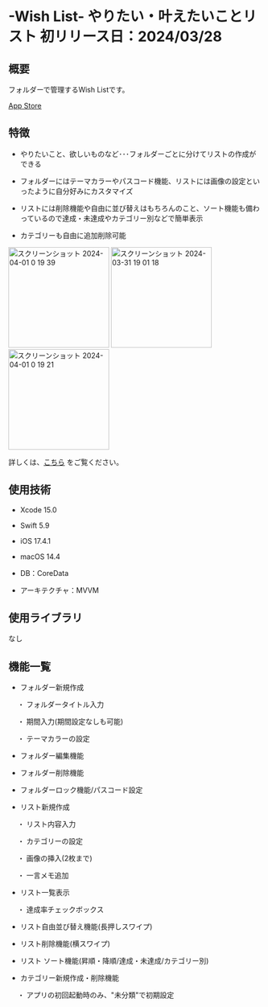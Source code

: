 # -Wish List- やりたい・叶えたいことリスト 初リリース日：2024/03/28

## 概要
フォルダーで管理するWish Listです。

[App Store](https://apps.apple.com/jp/app/wish-list-%E3%82%84%E3%82%8A%E3%81%9F%E3%81%84-%E5%8F%B6%E3%81%88%E3%81%9F%E3%81%84%E3%81%93%E3%81%A8%E3%83%AA%E3%82%B9%E3%83%88/id6479408715?itsct=apps_box_link&itscg=30200)

## 特徴
- やりたいこと、欲しいものなど･･･フォルダーごとに分けてリストの作成ができる
  
- フォルダーにはテーマカラーやパスコード機能、リストには画像の設定といったように自分好みにカスタマイズ

- リストには削除機能や自由に並び替えはもちろんのこと、ソート機能も備わっているので達成・未達成やカテゴリー別などで簡単表示

- カテゴリーも自由に追加削除可能

<img width="200" alt="スクリーンショット 2024-04-01 0 19 39" src="https://github.com/PochiApp/WishList/assets/149248514/529e9ba4-0c3d-47ee-b2ec-b351dad18469">
<img width="200" alt="スクリーンショット 2024-03-31 19 01 18" src="https://github.com/PochiApp/WishList/assets/149248514/f349751d-076c-42fd-b08d-08b07dca18a1">
<img width="200" alt="スクリーンショット 2024-04-01 0 19 21" src="https://github.com/PochiApp/WishList/assets/149248514/6859e7aa-9b31-4ad3-9afc-9a1afe165299">

詳しくは、[こちら](https://summer-argon-e25.notion.site/Wish-List-e4ccf52b29bd4a279cb219c065fded70?pvs=4) をご覧ください。

## 使用技術
- Xcode 15.0

- Swift 5.9

- iOS 17.4.1

- macOS 14.4

- DB：CoreData

- アーキテクチャ：MVVM

## 使用ライブラリ
なし

## 機能一覧
- フォルダー新規作成

　  ・ フォルダータイトル入力

　  ・ 期間入力(期間設定なしも可能)

　  ・ テーマカラーの設定

- フォルダー編集機能

- フォルダー削除機能

- フォルダーロック機能/パスコード設定

- リスト新規作成

　  ・ リスト内容入力

　  ・ カテゴリーの設定

　  ・ 画像の挿入(2枚まで)

　  ・ 一言メモ追加

- リスト一覧表示

　  ・ 達成率チェックボックス

- リスト自由並び替え機能(長押しスワイプ)
  
- リスト削除機能(横スワイプ)
  
- リスト ソート機能(昇順・降順/達成・未達成/カテゴリー別)

- カテゴリー新規作成・削除機能

　  ・ アプリの初回起動時のみ、"未分類"で初期設定
